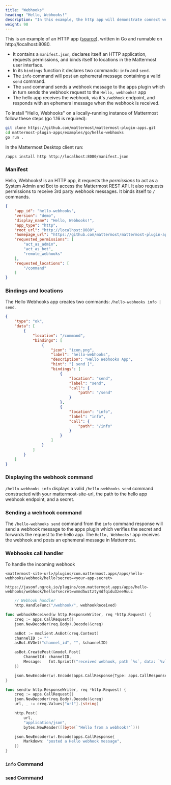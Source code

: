 ```yaml
---
title: "Webhooks"
heading: "Hello, Webhooks!"
description: "In this example, the http app will demonstrate connect webhooks"
weight: 90
---
```


This is an example of an HTTP app ([source](https://github.com/mattermost/mattermost-plugin-apps/tree/master/examples/go/hello-webhooks)), written in Go and runnable on http://localhost:8080.

- It contains a `manifest.json`, declares itself an HTTP application, requests permissions, and binds itself to locations in the Mattermost user interface.
- In its `bindings` function it declares two commands: `info` and `send`.
- The `info` command will post an ephemeral message containing a valid `send` command.
- The `send` command sends a webhook message to the apps plugin which in turn sends the webhook request to the `Hello, webhooks!` app
- The hello app receives the webhook, via it's `/webhook` endpoint, and responds with an ephemeral message when the webhook is received.

To install "Hello, Webhooks" on a locally-running instance of Mattermost follow these steps (go 1.16 is required):

```sh
git clone https://github.com/mattermost/mattermost-plugin-apps.git
cd mattermost-plugin-apps/examples/go/hello-webhooks
go run . 
```

In the Mattermost Desktop client run:

```
/apps install http http://localhost:8080/manifest.json
```

### Manifest

Hello, Webhooks! is an HTTP app, it requests the *permissions* to act as a System Admin and Bot to access the Mattermost REST API. It also requests permissions to receive 3rd party webhook messages. It binds itself to `/` commands.

```json
{
    "app_id": "hello-webhooks",
    "version": "demo",
    "display_name": "Hello, Webhooks!",
    "app_type": "http",
    "root_url": "http://localhost:8080",
    "homepage_url": "https://github.com/mattermost/mattermost-plugin-apps/examples/go/hello-webhooks",
    "requested_permissions": [
        "act_as_admin",
        "act_as_bot",
        "remote_webhooks"
    ],
    "requested_locations": [
        "/command"
    ]
}
```

### Bindings and locations

The Hello Webhooks app creates two commands: `/hello-webhooks info | send`.

```json
{
    "type": "ok",
    "data": [
        {
            "location": "/command",
            "bindings": [
                {
                    "icon": "icon.png",
                    "label": "hello-webhooks",
                    "description": "Hello Webhooks App",
                    "hint": "[ send ]",
                    "bindings": [
                        {
                            "location": "send",
                            "label": "send",
                            "call": {
                                "path": "/send"
                            }
                        },
                        {
                            "location": "info",
                            "label": "info",
                            "call": {
                                "path": "/info"
                            }
                        }
                    ]
                }
            ]
        }
    ]
}
```

### Displaying the webhook command

`/hello-webhooks info` displays a valid `/hello-webhooks send` command constructed with your mattermost-site-url, the path to the hello app webhook endpoint, and a secret.

### Sending a webhook command

The `/hello-webhooks send` command from the `info` command response will send a webhook message to the apps plugin which verifies the secret and forwards the request to the hello app. The `Hello, Webhooks!` app receives the webhook and posts an ephemeral message in Mattermost.

### Webhooks call handler

To handle the incoming webhook

`<mattermost-site-url>/plugins/com.mattermost.apps/apps/hello-webhooks/webhook/hello?secret=<your-app-secret>`

`https://jasonf.ngrok.io/plugins/com.mattermost.apps/apps/hello-webhooks/webhook/hello?secret=wmmd5wztzty4dfqidu3zee9uuc`

```go
    // Webhook handler
    http.HandleFunc("/webhook/", webhookReceived)
```

```go
func webhookReceived(w http.ResponseWriter, req *http.Request) {
    creq := apps.CallRequest{}
    json.NewDecoder(req.Body).Decode(&creq)

    asBot := mmclient.AsBot(creq.Context)
    channelID := ""
    asBot.KVGet("channel_id", "", &channelID)

    asBot.CreatePost(&model.Post{
        ChannelId: channelID,
        Message:   fmt.Sprintf("received webhook, path `%s`, data: `%v`", creq.Values["path"], creq.Values["data"]),
    })

    json.NewEncoder(w).Encode(apps.CallResponse{Type: apps.CallResponseTypeOK})
}
```

```go
func send(w http.ResponseWriter, req *http.Request) {
    creq := apps.CallRequest{}
    json.NewDecoder(req.Body).Decode(&creq)
    url, _ := creq.Values["url"].(string)

    http.Post(
        url,
        "application/json",
        bytes.NewReader([]byte(`"Hello from a webhook!"`)))

    json.NewEncoder(w).Encode(apps.CallResponse{
        Markdown: "posted a Hello webhook message",
    })
}
```

### `info` Command

### `send` Command
